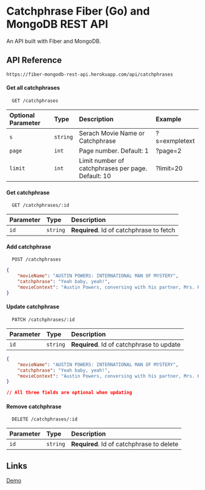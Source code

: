 
# Catchphrase Fiber (Go) and MongoDB REST API

An API built with Fiber and MongoDB.


## API Reference

```http
https://fiber-mongodb-rest-api.herokuapp.com/api/catchphrases
```

#### Get all catchphrases

```http
  GET /catchphrases
```

| Optional Parameter | Type     | Description                                        | Example       |
| :----------------- | :------- | :------------------------------------------------- | :------------ |
| `s`                | `string` | Serach Movie Name or Catchphrase                   | ?s=exmpletext |
| `page`             | `int`	| Page number. Default: 1                            | ?page=2       |
| `limit`	     | `int`    | Limit number of catchphrases per page. Default: 10 | ?limit=20     |

#### Get catchphrase

```http
  GET /catchphrases/:id
```

| Parameter | Type     | Description                       |
| :-------- | :------- | :-------------------------------- |
| `id`      | `string` | **Required**. Id of catchphrase to fetch |


#### Add catchphrase

```http
  POST /catchphrases
```


```json
{
	"movieName": "AUSTIN POWERS: INTERNATIONAL MAN OF MYSTERY",
	"catchphrase": "Yeah baby, yeah!",
	"movieContext": "Austin Powers, conversing with his partner, Mrs. Kensington"
}

```

#### Update catchphrase

```http
  PATCH /catchphrases/:id
```

| Parameter | Type     | Description                       |
| :-------- | :------- | :-------------------------------- |
| `id`      | `string` | **Required**. Id of catchphrase to update |


```json
{
	"movieName": "AUSTIN POWERS: INTERNATIONAL MAN OF MYSTERY",
	"catchphrase": "Yeah baby, yeah!",
	"movieContext": "Austin Powers, conversing with his partner, Mrs. Kensington"
}

// All three fields are optional when updating

```

#### Remove catchphrase

```http
  DELETE /catchphrases/:id
```

| Parameter | Type     | Description                       |
| :-------- | :------- | :-------------------------------- |
| `id`      | `string` | **Required**. Id of catchphrase to delete |


## Links

[Demo](https://fiber-mongodb-rest-api.herokuapp.com/api/catchphrases)

